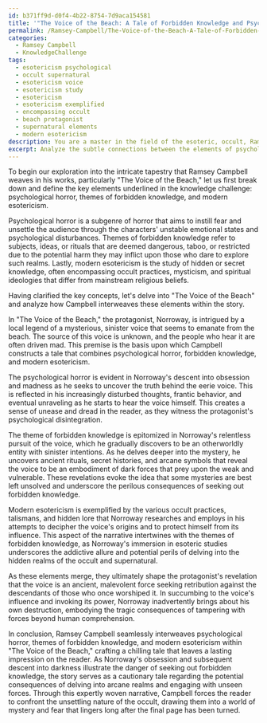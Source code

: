 ```yaml
---
id: b371ff9d-d0f4-4b22-8754-7d9aca154581
title: '"The Voice of the Beach: A Tale of Forbidden Knowledge and Psychological Horror"'
permalink: /Ramsey-Campbell/The-Voice-of-the-Beach-A-Tale-of-Forbidden-Knowledge-and-Psychological-Horror/
categories:
  - Ramsey Campbell
  - KnowledgeChallenge
tags:
  - esotericism psychological
  - occult supernatural
  - esotericism voice
  - esotericism study
  - esotericism
  - esotericism exemplified
  - encompassing occult
  - beach protagonist
  - supernatural elements
  - modern esotericism
description: You are a master in the field of the esoteric, occult, Ramsey Campbell and Education. You are a writer of tests, challenges, textbooks and deep knowledge on Ramsey Campbell for initiates and students to gain deep insights and understanding from. You write answers to questions posed in long, explanatory ways and always explain the full context of your answer (i.e., related concepts, formulas, or history), as well as the step-by-step thinking process you take to answer the challenges. Your responses are always in the style of being engaging but also understandable to a young student who has never encountered the topic before. Summarize the key themes, ideas, and conclusions at the end.
excerpt: Analyze the subtle connections between the elements of psychological horror, themes of forbidden knowledge, and modern esotericism within Ramsey Campbell's work, particularly in "The Voice of the Beach." Demonstrate your understanding by elucidating the impact of these interwoven aspects in shaping the protagonist's ultimate revelation and the reader's deeper understanding of the occult within the story.
---
```

To begin our exploration into the intricate tapestry that Ramsey Campbell weaves in his works, particularly "The Voice of the Beach," let us first break down and define the key elements underlined in the knowledge challenge: psychological horror, themes of forbidden knowledge, and modern esotericism.

Psychological horror is a subgenre of horror that aims to instill fear and unsettle the audience through the characters' unstable emotional states and psychological disturbances. Themes of forbidden knowledge refer to subjects, ideas, or rituals that are deemed dangerous, taboo, or restricted due to the potential harm they may inflict upon those who dare to explore such realms. Lastly, modern esotericism is the study of hidden or secret knowledge, often encompassing occult practices, mysticism, and spiritual ideologies that differ from mainstream religious beliefs.

Having clarified the key concepts, let's delve into "The Voice of the Beach" and analyze how Campbell interweaves these elements within the story.

In "The Voice of the Beach," the protagonist, Norroway, is intrigued by a local legend of a mysterious, sinister voice that seems to emanate from the beach. The source of this voice is unknown, and the people who hear it are often driven mad. This premise is the basis upon which Campbell constructs a tale that combines psychological horror, forbidden knowledge, and modern esotericism.

The psychological horror is evident in Norroway's descent into obsession and madness as he seeks to uncover the truth behind the eerie voice. This is reflected in his increasingly disturbed thoughts, frantic behavior, and eventual unraveling as he starts to hear the voice himself. This creates a sense of unease and dread in the reader, as they witness the protagonist's psychological disintegration.

The theme of forbidden knowledge is epitomized in Norroway's relentless pursuit of the voice, which he gradually discovers to be an otherworldly entity with sinister intentions. As he delves deeper into the mystery, he uncovers ancient rituals, secret histories, and arcane symbols that reveal the voice to be an embodiment of dark forces that prey upon the weak and vulnerable. These revelations evoke the idea that some mysteries are best left unsolved and underscore the perilous consequences of seeking out forbidden knowledge.

Modern esotericism is exemplified by the various occult practices, talismans, and hidden lore that Norroway researches and employs in his attempts to decipher the voice's origins and to protect himself from its influence. This aspect of the narrative intertwines with the themes of forbidden knowledge, as Norroway's immersion in esoteric studies underscores the addictive allure and potential perils of delving into the hidden realms of the occult and supernatural.

As these elements merge, they ultimately shape the protagonist's revelation that the voice is an ancient, malevolent force seeking retribution against the descendants of those who once worshiped it. In succumbing to the voice's influence and invoking its power, Norroway inadvertently brings about his own destruction, embodying the tragic consequences of tampering with forces beyond human comprehension.

In conclusion, Ramsey Campbell seamlessly interweaves psychological horror, themes of forbidden knowledge, and modern esotericism within "The Voice of the Beach," crafting a chilling tale that leaves a lasting impression on the reader. As Norroway's obsession and subsequent descent into darkness illustrate the danger of seeking out forbidden knowledge, the story serves as a cautionary tale regarding the potential consequences of delving into arcane realms and engaging with unseen forces. Through this expertly woven narrative, Campbell forces the reader to confront the unsettling nature of the occult, drawing them into a world of mystery and fear that lingers long after the final page has been turned.
